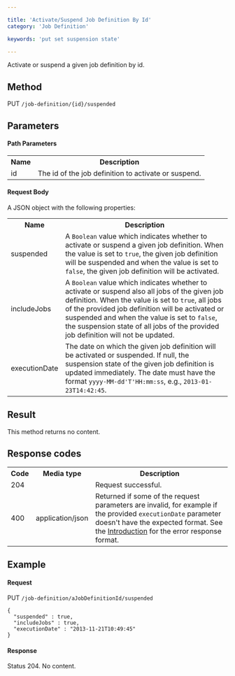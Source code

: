 ```yaml
---

title: 'Activate/Suspend Job Definition By Id'
category: 'Job Definition'

keywords: 'put set suspension state'

---
```



Activate or suspend a given job definition by id.

Method
------

PUT `/job-definition/{id}/suspended`

Parameters
----------
  
#### Path Parameters

<table class="table table-striped">
  <tr>
    <th>Name</th>
    <th>Description</th>
  </tr>
  <tr>
    <td>id</td>
    <td>The id of the job definition to activate or suspend.</td>
  </tr>
</table>

#### Request Body

A JSON object with the following properties:

<table class="table table-striped">
  <tr>
    <th>Name</th>
    <th>Description</th>
  </tr>
  <tr>
    <td>suspended</td>
    <td>A <code>Boolean</code> value which indicates whether to activate or suspend a given job definition. When the value is set to <code>true</code>, the given job definition will be suspended and when the value is set to <code>false</code>, the given job definition will be activated.</td>
  </tr>
  <tr>
    <td>includeJobs</td>
    <td>A <code>Boolean</code> value which indicates whether to activate or suspend also all jobs of the given job definition. When the value is set to <code>true</code>, all jobs of the provided job definition will be activated or suspended and when the value is set to <code>false</code>, the suspension state of all jobs of the provided job definition will not be updated.</td>
  </tr>
  <tr>
    <td>executionDate</td>
    <td>The date on which the given job definition will be activated or suspended. If null, the suspension state of the given job definition is updated immediately. The date must have the format <code>yyyy-MM-dd'T'HH:mm:ss</code>, e.g., <code>2013-01-23T14:42:45</code>.</td>
  </tr>  
</table>


Result
------

This method returns no content.

  
Response codes
--------------  

<table class="table table-striped">
  <tr>
    <th>Code</th>
    <th>Media type</th>
    <th>Description</th>
  </tr>
  <tr>
    <td>204</td>
    <td></td>
    <td>Request successful.</td>
  </tr>
  <tr>
    <td>400</td>
    <td>application/json</td>
    <td>Returned if some of the request parameters are invalid, for example if the provided <code>executionDate</code> parameter doesn't have the expected format. See the <a href="ref:#overview-introduction">Introduction</a> for the error response format.</td>
  </tr>
</table>

  
Example
-------

#### Request

PUT `/job-definition/aJobDefinitionId/suspended`
  
    {
      "suspended" : true,
      "includeJobs" : true,
      "executionDate" : "2013-11-21T10:49:45"
    }
     
#### Response
    
Status 204. No content.